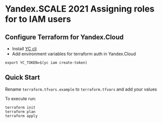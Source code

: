 # Yandex.SCALE 2021 Assigning roles for to IAM users

## Configure Terraform for Yandex.Cloud 

- Install [YC cli](https://cloud.yandex.com/docs/cli/quickstart)
- Add environment variables for terraform auth in Yandex.Cloud
  
```
export YC_TOKEN=$(yc iam create-token)

``` 
## Quick Start
Rename `terraform.tfvars.example` to `terraform.tfvars` and add your values

To execute run:
```
terraform init
terraform plan
terraform apply
```